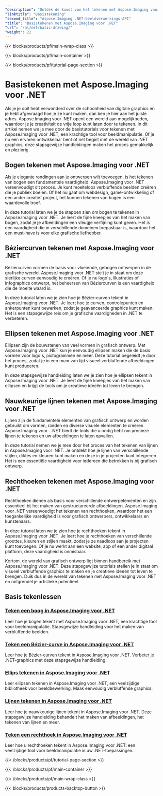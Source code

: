 ```yaml
---
"description": "Ontdek de kunst van het tekenen met Aspose.Imaging voor .NET. Creëer verbluffende beelden met stapsgewijze handleidingen over bogen, Bézier-curven, ellipsen, lijnen en rechthoeken."
"linktitle": "Basistekening"
"second_title": "Aspose.Imaging .NET-beeldverwerkings-API"
"title": "Basistekenen met Aspose.Imaging voor .NET"
"url": "/nl/net/basic-drawing/"
"weight": 22
---
```


{{< blocks/products/pf/main-wrap-class >}}

{{< blocks/products/pf/main-container >}}

{{< blocks/products/pf/tutorial-page-section >}}

# Basistekenen met Aspose.Imaging voor .NET


Als je je ooit hebt verwonderd over de schoonheid van digitale graphics en je hebt afgevraagd hoe je ze kunt maken, dan ben je hier aan het juiste adres. Aspose.Imaging voor .NET opent een wereld aan mogelijkheden, waardoor je je creativiteit de vrije loop kunt laten door te tekenen. In dit artikel nemen we je mee door de basistutorials voor tekenen met Aspose.Imaging voor .NET, een krachtige tool voor beeldmanipulatie. Of je nu een ervaren ontwikkelaar bent of net begint met de wereld van .NET graphics, deze stapsgewijze handleidingen maken het proces gemakkelijk en plezierig.

## Bogen tekenen met Aspose.Imaging voor .NET

Als je elegante rondingen aan je ontwerpen wilt toevoegen, is het tekenen van bogen een fundamentele vaardigheid. Aspose.Imaging voor .NET vereenvoudigt dit proces. Je kunt moeiteloos verbluffende beelden creëren die je publiek boeien. Of het nu gaat om webdesign, game-ontwikkeling of een ander creatief project, het kunnen tekenen van bogen is een waardevolle troef.

In deze tutorial laten we je de stappen zien om bogen te tekenen in Aspose.Imaging voor .NET. Je leert de fijne kneepjes van het maken van bogen, zodat je je afbeeldingen een vleugje verfijning kunt geven. Het is een vaardigheid die in verschillende domeinen toepasbaar is, waardoor het een must-have is voor elke grafische liefhebber.

## Béziercurven tekenen met Aspose.Imaging voor .NET

Béziercurven vormen de basis voor vloeiende, gebogen ontwerpen in de grafische wereld. Aspose.Imaging voor .NET stelt je in staat om deze sierlijke curven eenvoudig te creëren. Of je nu logo's, illustraties of infographics ontwerpt, het beheersen van Béziercurven is een vaardigheid die de moeite waard is.

In deze tutorial laten we je zien hoe je Bézier-curven tekent in Aspose.Imaging voor .NET. Je leert hoe je curven, controlepunten en ankerpunten kunt bewerken, zodat je geavanceerde graphics kunt maken. Het is een stapsgewijze reis om je grafische vaardigheden in .NET te verbeteren.

## Ellipsen tekenen met Aspose.Imaging voor .NET

Ellipsen zijn de bouwstenen van veel vormen in grafisch ontwerp. Met Aspose.Imaging voor .NET kun je eenvoudig ellipsen maken die de basis vormen voor logo's, pictogrammen en meer. Deze tutorial begeleidt je door het proces, zodat je in een mum van tijd visueel verbluffende afbeeldingen kunt produceren.

In deze stapsgewijze handleiding laten we je zien hoe je ellipsen tekent in Aspose.Imaging voor .NET. Je leert de fijne kneepjes van het maken van ellipsen en krijgt de tools om je creatieve ideeën tot leven te brengen.

## Nauwkeurige lijnen tekenen met Aspose.Imaging voor .NET

Lijnen zijn de fundamentele elementen van grafisch ontwerp en worden gebruikt om vormen, randen en diverse visuele elementen te creëren. Aspose.Imaging voor . .NET biedt de tools die u nodig hebt om precieze lijnen te tekenen en uw afbeeldingen te laten opvallen.

In deze tutorial nemen we je mee door het proces van het tekenen van lijnen in Aspose.Imaging voor .NET. Je ontdekt hoe je lijnen van verschillende stijlen, diktes en kleuren kunt maken en deze in je projecten kunt integreren. Het is een essentiële vaardigheid voor iedereen die betrokken is bij grafisch ontwerp.

## Rechthoeken tekenen met Aspose.Imaging voor .NET

Rechthoeken dienen als basis voor verschillende ontwerpelementen en zijn essentieel bij het maken van gestructureerde afbeeldingen. Aspose.Imaging voor .NET vereenvoudigt het tekenen van rechthoeken, waardoor het een toegankelijke vaardigheid is voor grafisch ontwerpers, ontwikkelaars en kunstenaars.

In deze tutorial laten we je zien hoe je rechthoeken tekent in Aspose.Imaging voor .NET. Je leert hoe je rechthoeken van verschillende groottes, kleuren en stijlen maakt, zodat je ze naadloos aan je projecten kunt toevoegen. Of je nu werkt aan een website, app of een ander digitaal platform, deze vaardigheid is onmisbaar.

Kortom, de wereld van grafisch ontwerp ligt binnen handbereik met Aspose.Imaging voor .NET. Deze stapsgewijze tutorials stellen je in staat om visueel verbluffende graphics te maken en je creatieve ideeën tot leven te brengen. Duik dus in de wereld van tekenen met Aspose.Imaging voor .NET en ontgrendel je artistieke potentieel.
## Basis tekenlessen
### [Teken een boog in Aspose.Imaging voor .NET](./draw-arc/)
Leer hoe je bogen tekent met Aspose.Imaging voor .NET, een krachtige tool voor beeldmanipulatie. Stapsgewijze handleiding voor het maken van verbluffende beelden.
### [Teken een Bézier-curve in Aspose.Imaging voor .NET](./draw-bezier-curve/)
Leer hoe je Bézier-curven tekent in Aspose.Imaging voor .NET. Verbeter je .NET-graphics met deze stapsgewijze handleiding.
### [Ellips tekenen in Aspose.Imaging voor .NET](./draw-ellipse/)
Leer ellipsen tekenen in Aspose.Imaging voor .NET, een veelzijdige bibliotheek voor beeldbewerking. Maak eenvoudig verbluffende graphics.
### [Lijnen tekenen in Aspose.Imaging voor .NET](./draw-lines/)
Leer hoe je nauwkeurige lijnen tekent in Aspose.Imaging voor .NET. Deze stapsgewijze handleiding behandelt het maken van afbeeldingen, het tekenen van lijnen en meer.
### [Teken een rechthoek in Aspose.Imaging voor .NET](./draw-rectangle/)
Leer hoe u rechthoeken tekent in Aspose.Imaging voor .NET: een veelzijdige tool voor beeldmanipulatie in uw .NET-toepassingen.

{{< /blocks/products/pf/tutorial-page-section >}}

{{< /blocks/products/pf/main-container >}}

{{< /blocks/products/pf/main-wrap-class >}}

{{< blocks/products/products-backtop-button >}}